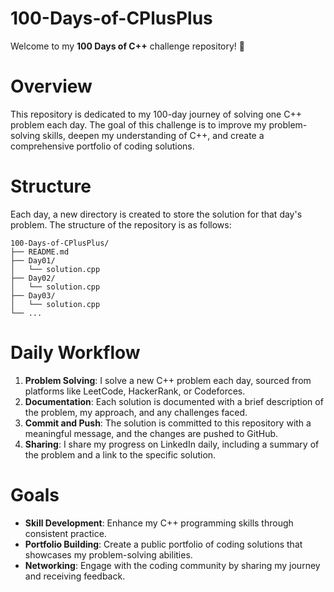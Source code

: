 # 100-Days-of-CPlusPlus

Welcome to my **100 Days of C++** challenge repository! 🎉

# Overview
This repository is dedicated to my 100-day journey of solving one C++ problem each day. The goal of this challenge is to improve my problem-solving skills, deepen my understanding of C++, and create a comprehensive portfolio of coding solutions.

# Structure
Each day, a new directory is created to store the solution for that day's problem. The structure of the repository is as follows:
```
100-Days-of-CPlusPlus/
├── README.md
├── Day01/
│   └── solution.cpp
├── Day02/
│   └── solution.cpp
├── Day03/
│   └── solution.cpp
└── ...
```

# Daily Workflow
1. **Problem Solving**: I solve a new C++ problem each day, sourced from platforms like LeetCode, HackerRank, or Codeforces.
2. **Documentation**: Each solution is documented with a brief description of the problem, my approach, and any challenges faced.
3. **Commit and Push**: The solution is committed to this repository with a meaningful message, and the changes are pushed to GitHub.
4. **Sharing**: I share my progress on LinkedIn daily, including a summary of the problem and a link to the specific solution.

# Goals
- **Skill Development**: Enhance my C++ programming skills through consistent practice.
- **Portfolio Building**: Create a public portfolio of coding solutions that showcases my problem-solving abilities.
- **Networking**: Engage with the coding community by sharing my journey and receiving feedback.
